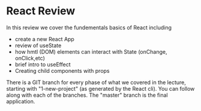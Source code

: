 # React Review

In this review we cover the fundementals basics of React including
- create a new React App
- review of useState 
- how hmtl (DOM) elements can interact with State (onChange, onClick,etc)
- brief intro to useEffect
- Creating child components with props

There is a GIT branch for every phase of what we covered in the lecture, starting with "1-new-project" (as generated by the React cli).  You can follow along with each of the branches.  The "master" branch is the final application.
